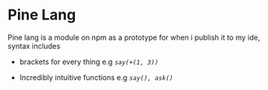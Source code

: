 # Pine Lang

Pine lang is a module on npm as a prototype for when i publish it to my ide, syntax includes

- brackets for every thing e.g *`say(+(1, 3))`* 

- Incredibly intuitive functions e.g *`say(), ask()`*